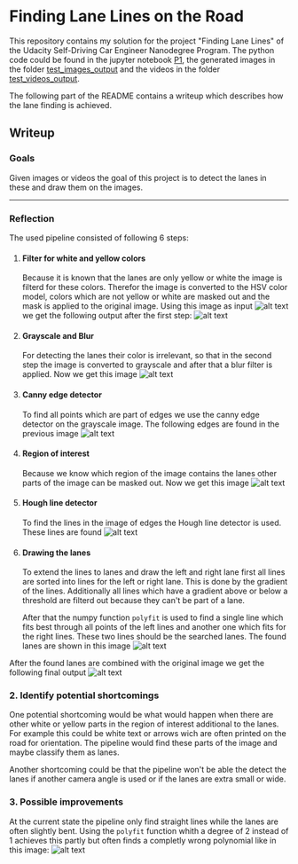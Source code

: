 # **Finding Lane Lines on the Road**

This repository contains my solution for the project "Finding Lane Lines" of the Udacity Self-Driving Car Engineer Nanodegree Program. The python code could be found in the jupyter notebook [P1](P1.ipynb), the generated images in the folder [test_images_output](test_images_output/) and the videos in the folder [test_videos_output](test_videos_output/).

The following part of the README contains a writeup which describes how the lane finding is achieved.


## Writeup

### Goals

Given images or videos the goal of this project is to detect the lanes in these and draw them on the images.

[//]: # (Image References)

[step0]: ./writeup_images/solidYellowCurve.jpg_step0.png "Original Image"
[step1]: ./writeup_images/solidYellowCurve.jpg_step1_masked_image.png "Masked Image"
[step2]: ./writeup_images/solidYellowCurve.jpg_step2_blur_gray_image.png "Blured Gray Image"
[step3]: ./writeup_images/solidYellowCurve.jpg_step3_edges_image.png "Edges found with CannyEdge Detector"
[step4]: ./writeup_images/solidYellowCurve.jpg_step4_masked_edges_image.png "Edges in Region of Interesst"
[step5]: ./writeup_images/solidYellowCurve.jpg_step5_hough_lines_image_image.png "Lines found with Hough transform"
[step6]: ./writeup_images/solidYellowCurve.jpg_step6_drawn_lines_image.png "Drawn Lanes"
[step7]: ./writeup_images/solidYellowCurve.jpg_step7_weighted_imgage_image_image.png "Output Image"

[fail_polyfit]: ./writeup_images/polyfit_2_fail.png "Polyfit degree two fail"

---

### Reflection

The used pipeline consisted of following 6 steps:

1. #### Filter for white and yellow colors

   Because it is known that the lanes are only yellow or white the image is filterd for these colors.
   Therefor the image is converted to the HSV color model, colors which are not yellow or white are masked out and the mask is applied to the original image. Using this image as input
   ![alt text][step0]
   we get the following output after the first step:
   ![alt text][step1]

2. #### Grayscale and Blur

   For detecting the lanes their color is irrelevant, so that in the second step the image is converted to grayscale and after that a blur filter is applied.
   Now we get this image
   ![alt text][step2]

3. #### Canny edge detector

   To find all points which are part of edges we use the canny edge detector on the grayscale image.
   The following edges are found in the previous image
   ![alt text][step3]

4. #### Region of interest

   Because we know which region of the image contains the lanes other parts of the image can be masked out.
   Now we get this image
   ![alt text][step4]

5. #### Hough line detector

   To find the lines in the image of edges the Hough line detector is used.
   These lines are found
   ![alt text][step5]

6. #### Drawing the lanes

   To extend the lines to lanes and draw the left and right lane first all lines are sorted into lines for the left or right lane. This is done by the gradient of the lines. Additionally all lines which have a gradient above or below a threshold are filterd out because they can't be part of a lane.

   After that the numpy function `polyfit` is used to find a single line which fits best through all points of the left lines and another one which fits for the right lines. These two lines should be the searched lanes.
   The found lanes are shown in this image
   ![alt text][step6]

After the found lanes are combined with the original image we get the following final output
![alt text][step7]



### 2. Identify potential shortcomings

One potential shortcoming would be what would happen when there are other white or yellow parts in the region of interest additional to the lanes. For example this could be white text or arrows wich are often printed on the road for orientation. The pipeline would find these parts of the image and maybe classify them as lanes.

Another shortcoming could be that the pipeline won't be able the detect the lanes if another camera angle is used or if the lanes are extra small or wide.

### 3. Possible improvements

At the current state the pipeline only find straight lines while the lanes are often slightly bent. Using the `polyfit` function whith a degree of 2 instead of 1 achieves this partly but often finds a completly wrong polynomial like in this image:
![alt text][fail_polyfit]
